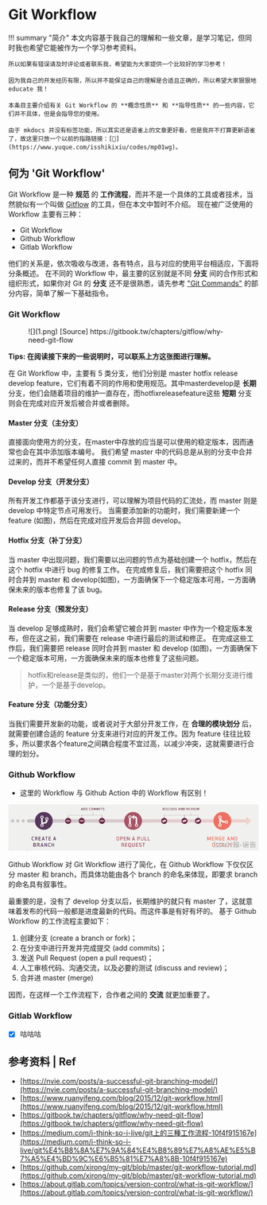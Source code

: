 # Git Workflow

!!! summary "简介"
    本文内容基于我自己的理解和一些文章，是学习笔记，但同时我也希望它能被作为一个学习参考资料。

    所以如果有错误请及时评论或者联系我，希望能为大家提供一个比较好的学习参考！
    
    因为我自己的开发经历有限，所以并不能保证自己的理解是合适且正确的，所以希望大家狠狠地 educate 我！
    
    本条目主要介绍有关 Git Workflow 的 **概念性质** 和 **指导性质** 的一些内容，它们并不具体，但是会指导您的使用。

    由于 mkdocs 并没有标签功能，所以其实还是语雀上的文章更好看，但是我并不打算更新语雀了，故这里只放一个以前的指路链接：[🔗](https://www.yuque.com/isshikixiu/codes/mp01wg)。

## 何为 'Git Workflow'

Git Workflow 是一种 **规范** 的 **工作流程**，而并不是一个具体的工具或者技术，当然貌似有一个叫做 [Gitflow](https://www.atlassian.com/git/tutorials/comparing-workflows/gitflow-workflow) 的工具，但在本文中暂时不介绍。
现在被广泛使用的 Workflow 主要有三种：

- Git Workflow
- Github Workflow
- Gitlab Workflow

他们的关系是，依次吸收与改进，各有特点，且与对应的使用平台相适应，下面将分条概述。
在不同的 Workflow 中，最主要的区别就是不同 **分支** 间的合作形式和组织形式，如果你对 Git 的 **分支** 还不是很熟悉，请先参考 ["Git Commands"](../Commands/index.md) 的部分内容，简单了解一下基础指令。

### Git Workflow

<figure markdown>
![](1.png)
[Source] https://gitbook.tw/chapters/gitflow/why-need-git-flow
</figure>

**Tips: 在阅读接下来的一些说明时，可以联系上方这张图进行理解。**

在 Git Workflow 中，主要有 5 类分支，他们分别是 master hotfix release develop feature，它们有着不同的作用和使用规范。其中masterdevelop是 **长期** 分支，他们会随着项目的维护一直存在，而hotfixreleasefeature这些 **短期** 分支则会在完成对应开发后被合并或者删除。

#### Master 分支（主分支）

直接面向使用方的分支，在master中存放的应当是可以使用的稳定版本，因而通常也会在其中添加版本编号。
我们希望 master 中的代码总是从别的分支中合并过来的，而并不希望任何人直接 commit 到 master 中。

#### Develop 分支（开发分支）

所有开发工作都基于该分支进行，可以理解为项目代码的汇流处，而 master 则是 develop 中特定节点可用发行。
当需要添加新的功能时，我们需要新建一个 feature (如图)，然后在完成对应开发后合并回 develop。

#### Hotfix 分支（补丁分支）

当 master 中出现问题，我们需要以出问题的节点为基础创建一个 hotfix，然后在这个 hotfix 中进行 bug 的修复工作。
在完成修复后，我们需要把这个 hotfix 同时合并到 master 和 develop(如图)，一方面确保下一个稳定版本可用，一方面确保未来的版本也修复了该 bug。

#### Release 分支（预发分支）

当 develop 足够成熟时，我们会希望它被合并到 master 中作为一个稳定版本发布，但在这之前，我们需要在 release 中进行最后的测试和修正。
在完成这些工作后，我们需要把 release 同时合并到 master 和 develop (如图)，一方面确保下一个稳定版本可用，一方面确保未来的版本也修复了这些问题。

> hotfix和release是类似的，他们一个是基于master对两个长期分支进行维护，一个是基于develop。

#### Feature 分支（功能分支）

当我们需要开发新的功能，或者说对于大部分开发工作，在 **合理的模块划分** 后，就需要创建合适的 feature 分支来进行对应的开发工作。因为 feature 往往比较多，所以要求各个feature之间耦合程度不宜过高，以减少冲突，这就需要进行合理的划分。

### Github Workflow

- 这里的 Workflow 与 Github Action 中的 Workflow 有区别！

![](2.png)

Github Workflow 对 Git Workflow 进行了简化，在 Github Workflow 下仅仅区分 master 和 branch，而具体功能由各个 branch 的命名来体现，即要求 branch 的命名具有叙事性。

最重要的是，没有了 develop 分支以后，长期维护的就只有 master 了，这就意味着发布的代码一般都是进度最新的代码。而这件事是有好有坏的。
基于 Github Workflow 的工作流程主要如下：

1. 创建分支 (create a branch or fork)；
2. 在分支中进行开发并完成提交 (add commits)；
3. 发送 Pull Request (open a pull request)；
4. 人工审核代码、沟通交流，以及必要的测试 (discuss and review)；
5. 合并进 master (merge)

因而，在这样一个工作流程下，合作者之间的 **交流** 就更加重要了。

### Gitlab Workflow

- [x] 咕咕咕

## 参考资料 | Ref

- [https://nvie.com/posts/a-successful-git-branching-model/](https://nvie.com/posts/a-successful-git-branching-model/)
- [https://www.ruanyifeng.com/blog/2015/12/git-workflow.html](https://www.ruanyifeng.com/blog/2015/12/git-workflow.html)
- [https://gitbook.tw/chapters/gitflow/why-need-git-flow](https://gitbook.tw/chapters/gitflow/why-need-git-flow)
- [https://medium.com/i-think-so-i-live/git上的三種工作流程-10f4f915167e](https://medium.com/i-think-so-i-live/git%E4%B8%8A%E7%9A%84%E4%B8%89%E7%A8%AE%E5%B7%A5%E4%BD%9C%E6%B5%81%E7%A8%8B-10f4f915167e)
- [https://github.com/xirong/my-git/blob/master/git-workflow-tutorial.md](https://github.com/xirong/my-git/blob/master/git-workflow-tutorial.md)
- [https://about.gitlab.com/topics/version-control/what-is-git-workflow/](https://about.gitlab.com/topics/version-control/what-is-git-workflow/)